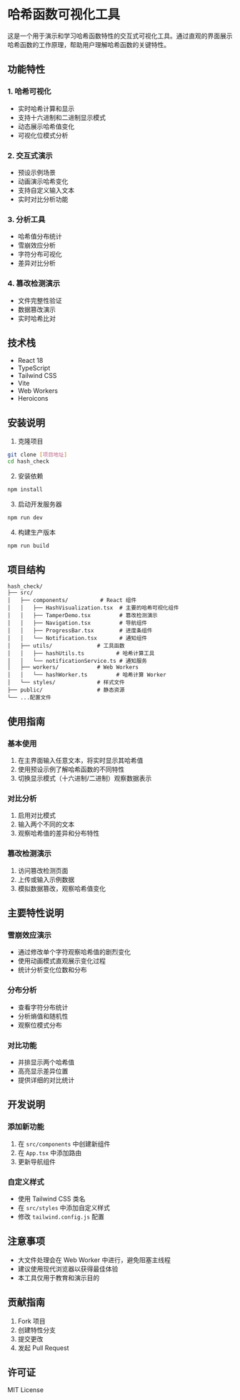 # 哈希函数可视化工具

这是一个用于演示和学习哈希函数特性的交互式可视化工具。通过直观的界面展示哈希函数的工作原理，帮助用户理解哈希函数的关键特性。

## 功能特性

### 1. 哈希可视化
- 实时哈希计算和显示
- 支持十六进制和二进制显示模式
- 动态展示哈希值变化
- 可视化位模式分析

### 2. 交互式演示
- 预设示例场景
- 动画演示哈希变化
- 支持自定义输入文本
- 实时对比分析功能

### 3. 分析工具
- 哈希值分布统计
- 雪崩效应分析
- 字符分布可视化
- 差异对比分析

### 4. 篡改检测演示
- 文件完整性验证
- 数据篡改演示
- 实时哈希比对

## 技术栈

- React 18
- TypeScript
- Tailwind CSS
- Vite
- Web Workers
- Heroicons

## 安装说明

1. 克隆项目
```bash
git clone [项目地址]
cd hash_check
```

2. 安装依赖
```bash
npm install
```

3. 启动开发服务器
```bash
npm run dev
```

4. 构建生产版本
```bash
npm run build
```

## 项目结构

```
hash_check/
├── src/
│   ├── components/          # React 组件
│   │   ├── HashVisualization.tsx  # 主要的哈希可视化组件
│   │   ├── TamperDemo.tsx         # 篡改检测演示
│   │   ├── Navigation.tsx         # 导航组件
│   │   ├── ProgressBar.tsx        # 进度条组件
│   │   └── Notification.tsx       # 通知组件
│   ├── utils/              # 工具函数
│   │   ├── hashUtils.ts          # 哈希计算工具
│   │   └── notificationService.ts # 通知服务
│   ├── workers/            # Web Workers
│   │   └── hashWorker.ts         # 哈希计算 Worker
│   └── styles/             # 样式文件
├── public/                 # 静态资源
└── ...配置文件
```

## 使用指南

### 基本使用
1. 在主界面输入任意文本，将实时显示其哈希值
2. 使用预设示例了解哈希函数的不同特性
3. 切换显示模式（十六进制/二进制）观察数据表示

### 对比分析
1. 启用对比模式
2. 输入两个不同的文本
3. 观察哈希值的差异和分布特性

### 篡改检测演示
1. 访问篡改检测页面
2. 上传或输入示例数据
3. 模拟数据篡改，观察哈希值变化

## 主要特性说明

### 雪崩效应演示
- 通过修改单个字符观察哈希值的剧烈变化
- 使用动画模式直观展示变化过程
- 统计分析变化位数和分布

### 分布分析
- 查看字符分布统计
- 分析熵值和随机性
- 观察位模式分布

### 对比功能
- 并排显示两个哈希值
- 高亮显示差异位置
- 提供详细的对比统计

## 开发说明

### 添加新功能
1. 在 `src/components` 中创建新组件
2. 在 `App.tsx` 中添加路由
3. 更新导航组件

### 自定义样式
- 使用 Tailwind CSS 类名
- 在 `src/styles` 中添加自定义样式
- 修改 `tailwind.config.js` 配置

## 注意事项

- 大文件处理会在 Web Worker 中进行，避免阻塞主线程
- 建议使用现代浏览器以获得最佳体验
- 本工具仅用于教育和演示目的

## 贡献指南

1. Fork 项目
2. 创建特性分支
3. 提交更改
4. 发起 Pull Request

## 许可证

MIT License